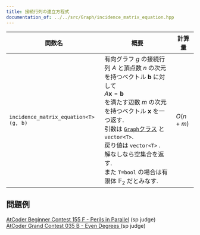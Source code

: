 ```yaml
---
title: 接続行列の連立方程式
documentation_of: ../../src/Graph/incidence_matrix_equation.hpp
---
```


|関数名|概要|計算量|
|---|---|---|
|`incidence_matrix_equation<T>(g, b)`|有向グラフ $g$ の接続行列 $A$ と頂点数 $n$ の次元を持つベクトル $\boldsymbol{b}$ に対して <br> $\displaystyle A\boldsymbol{x}=\boldsymbol{b}$<br>を満たす辺数 $m$ の次元を持つベクトル $\boldsymbol{x}$ を一つ返す. <br> 引数は [`Graph`クラス](src/Graph/Graph.hpp) と `vector<T>`. <br> 戻り値は `vector<T>` . <br> 解なしなら空集合を返す. <br>また `T=bool` の場合は有限体 $\mathbb{F}_2$ だとみなす.|$O(n+m)$|

## 問題例
[AtCoder Beginner Contest 155 F - Perils in Parallel](https://atcoder.jp/contests/abc155/tasks/abc155_f) (sp judge)\
[AtCoder Grand Contest 035 B - Even Degrees ](https://atcoder.jp/contests/agc035/tasks/agc035_b) (sp judge)